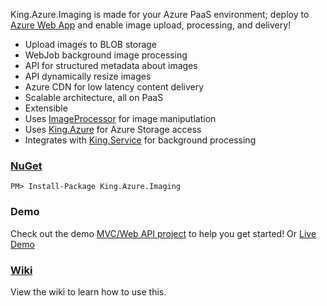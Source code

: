 King.Azure.Imaging is made for your Azure PaaS environment; deploy to [Azure Web App](http://azure.microsoft.com/en-us/services/app-service/web/) and enable image upload, processing, and delivery!
+ Upload images to BLOB storage
+ WebJob background image processing
+ API for structured metadata about images
+ API dynamically resize images
+ Azure CDN for low latency content delivery
+ Scalable architecture, all on PaaS
+ Extensible
+ Uses [ImageProcessor](https://github.com/JimBobSquarePants/ImageProcessor) for image maniputlation
+ Uses [King.Azure](https://github.com/jefking/King.Azure) for Azure Storage access
+ Integrates with [King.Service](https://github.com/jefking/King.Service) for background processing

### [NuGet](https://www.nuget.org/packages/King.Azure.Imaging)
```
PM> Install-Package King.Azure.Imaging
```

### Demo
Check out the demo [MVC/Web API project](https://github.com/jefking/King.Azure.Imaging/tree/master/King.Azure.Imaging.Mvc) to help you get started! Or [Live Demo](https://azureimaging.azurewebsites.net/)

### [Wiki](https://github.com/jefking/King.Azure.Imaging/wiki)
View the wiki to learn how to use this.